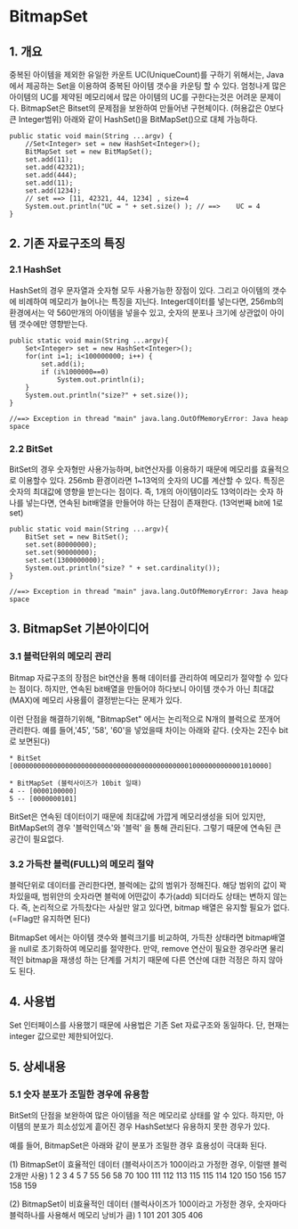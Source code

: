 BitmapSet
=========

## 1. 개요 ##
중복된 아이템을 제외한 유일한 카운트 UC(UniqueCount)를 구하기 위해서는, Java에서 제공하는 Set을 이용하여 중복된 아이템 갯수을 카운팅 할 수 있다.
엄청나게 많은 아이템의 UC를 제약된 메모리에서 많은 아이템의 UC를 구한다는것은 어려운 문제이다.
BitmapSet은 Bitset의 문제점을 보완하여 만들어낸 구현체이다. (허용값은 0보다큰 Integer범위)
아래와 같이 HashSet<Integer>()을 BitMapSet()으로 대체 가능하다.


    public static void main(String ...argv) {
        //Set<Integer> set = new HashSet<Integer>();
        BitMapSet set = new BitMapSet();
        set.add(11);
        set.add(42321);
        set.add(444);
        set.add(11);
        set.add(1234);
        // set ==> [11, 42321, 44, 1234] , size=4
        System.out.println("UC = " + set.size() ); // ==>    UC = 4
    }
 


## 2. 기존 자료구조의 특징 ##
### 2.1 HashSet ###
HashSet의 경우 문자열과 숫자형 모두 사용가능한 장점이 있다. 그리고 아이템의 갯수에 비례하여 메모리가 늘어나는 특징을 지닌다.
Integer데이터를 넣는다면, 256mb의 환경에서는 약 560만개의 아이템을 넣을수 있고, 숫자의 분포나 크기에 상관없이 아이템 갯수에만 영향받는다.

    public static void main(String ...argv){
	    Set<Integer> set = new HashSet<Integer>();		    
	    for(int i=1; i<100000000; i++) {
	   		set.add(i);
	    	if (i%1000000==0)
	    		System.out.println(i);
	    }
	    System.out.println("size?" + set.size());
    }

	//==> Exception in thread "main" java.lang.OutOfMemoryError: Java heap space


### 2.2 BitSet ###
BitSet의 경우 숫자형만 사용가능하며, bit연산자를 이용하기 때문에 메모리를 효율적으로 이용할수 있다.
256mb 환경이라면 1~13억의 숫자의 UC를 계산할 수 있다. 특징은 숫자의 최대값에 영향을 받는다는 점이다.
즉, 1개의 아이템이라도 13억이라는 숫자 하나를 넣는다면, 연속된 bit배열을 만들어야 하는 단점이 존재한다. (13억번째 bit에 1로 set)

    public static void main(String ...argv){
        BitSet set = new BitSet();
        set.set(80000000);
        set.set(90000000);
        set.set(1300000000);
        System.out.println("size? " + set.cardinality());
    }

	//==> Exception in thread "main" java.lang.OutOfMemoryError: Java heap space



## 3. BitmapSet 기본아이디어 ##
### 3.1 블럭단위의 메모리 관리 ###
Bitmap 자료구조의 장점은 bit연산을 통해 데이터를 관리하여 메모리가 절약할 수 있다는 점이다. 
하지만, 연속된 bit배열을 만들어야 하다보니 아이템 갯수가 아닌 최대값(MAX)에 메모리 사용률이 결정받는다는 문제가 있다.

이런 단점을 해결하기위해, "BitmapSet" 에서는 논리적으로 N개의 블럭으로 쪼개어 관리한다.
예를 들어,'45', '58', '60'을 넣었을때 차이는 아래와 같다. (숫자는 2진수 bit로 보면된다)

    * BitSet
    [0000000000000000000000000000000000000000000010000000000001010000]   
    
    * BitMapSet (블럭사이즈가 10bit 일때)
    4 -- [0000100000]
    5 -- [0000000101]


BitSet은 연속된 데이터이기 때문에 최대값에 가깝게 메모리생성을 되어 있지만,
BitMapSet의 경우 '블럭인덱스'와 '블럭' 을 통해 관리된다. 그렇기 때문에 연속된 큰 공간이 필요없다.


### 3.2 가득찬 블럭(FULL)의 메모리 절약 ###

블럭단위로 데이터를 관리한다면, 블럭에는 값의 범위가 정해진다.
해당 범위의 값이 꽉차있을때, 범위안의 숫자라면 블럭에 어떤값이 추가(add) 되더라도 상태는 변하지 않는다.
즉, 논리적으로 가득찼다는 사실만 알고 있다면, bitmap 배열은 유지할 필요가 없다. (=Flag만 유지하면 된다)

BitmapSet 에서는 아이템 갯수와 블럭크기를 비교하여, 가득찬 상태라면 bitmap배열을 null로 초기화하여 메모리를 절약한다.
만약, remove 연산이 필요한 경우라면 물리적인 bitmap을 재생성 하는 단계를 거치기 때문에 다른 연산에 대한 걱정은 하지 않아도 된다.

## 4. 사용법 ##
Set 인터페이스를 사용했기 때문에 사용법은 기존 Set 자료구조와 동일하다.
단, 현재는 integer 값으로만 제한되어있다.

## 5. 상세내용 ##
### 5.1 숫자 분포가 조밀한 경우에 유용함 ###
BitSet의 단점을 보완하여 많은 아이템을 적은 메모리로 상태를 알 수 있다. 
하지만, 아이템의 분포가 희소성있게 흩어진 경우 HashSet보다 유용하지 못한 경우가 있다.

예를 들어, BitmapSet은 아래와 같이 분포가 조밀한 경우 효용성이 극대화 된다.

(1) BitmapSet이 효율적인 데이터 (블럭사이즈가 100이라고 가정한 경우, 이럴땐 블럭 2개만 사용) 
1 2 3 4 5 7 55 56 58 70 100 111 112 113 115 115 114 120 150 156 157 158 159

(2) BitmapSet이 비효율적인 데이터 (블럭사이즈가 100이라고 가정한 경우, 숫자마다 블럭하나를 사용해서 메모리 낭비가 큼)
1 101 201 305 406